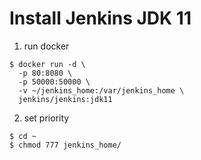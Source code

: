 # Install Jenkins JDK 11    

1. run docker 
```shell  
$ docker run -d \
  -p 80:8080 \
  -p 50000:50000 \
  -v ~/jenkins_home:/var/jenkins_home \
  jenkins/jenkins:jdk11
  ```
2. set priority
```shell
$ cd ~   
$ chmod 777 jenkins_home/
```
